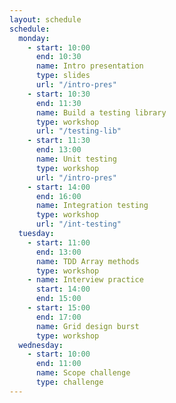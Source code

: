 ```yaml
---
layout: schedule
schedule:
  monday:
    - start: 10:00
      end: 10:30
      name: Intro presentation
      type: slides
      url: "/intro-pres"
    - start: 10:30
      end: 11:30
      name: Build a testing library
      type: workshop
      url: "/testing-lib"
    - start: 11:30
      end: 13:00
      name: Unit testing
      type: workshop
      url: "/intro-pres"
    - start: 14:00
      end: 16:00
      name: Integration testing
      type: workshop
      url: "/int-testing"
  tuesday:
    - start: 11:00
      end: 13:00
      name: TDD Array methods
      type: workshop
    - name: Interview practice
      start: 14:00
      end: 15:00
    - start: 15:00
      end: 17:00
      name: Grid design burst
      type: workshop
  wednesday:
    - start: 10:00
      end: 11:00
      name: Scope challenge
      type: challenge
---
```


